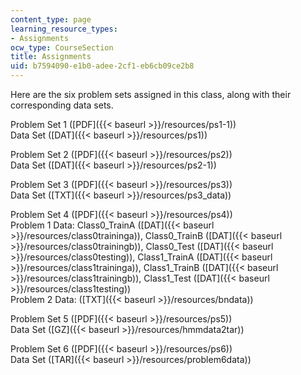 ```yaml
---
content_type: page
learning_resource_types:
- Assignments
ocw_type: CourseSection
title: Assignments
uid: b7594090-e1b0-adee-2cf1-eb6cb09ce2b8
---
```


Here are the six problem sets assigned in this class, along with their corresponding data sets.

Problem Set 1 ([PDF]({{< baseurl >}}/resources/ps1-1))  
Data Set ([DAT]({{< baseurl >}}/resources/ps1))

Problem Set 2 ([PDF]({{< baseurl >}}/resources/ps2))  
Data Set ([DAT]({{< baseurl >}}/resources/ps2-1))

Problem Set 3 ([PDF]({{< baseurl >}}/resources/ps3))  
Data Set ([TXT]({{< baseurl >}}/resources/ps3_data))

Problem Set 4 ([PDF]({{< baseurl >}}/resources/ps4))  
Problem 1 Data: Class0\_TrainA ([DAT]({{< baseurl >}}/resources/class0traininga)), Class0\_TrainB ([DAT]({{< baseurl >}}/resources/class0trainingb)), Class0\_Test ([DAT]({{< baseurl >}}/resources/class0testing)), Class1\_TrainA ([DAT]({{< baseurl >}}/resources/class1traininga)), Class1\_TrainB ([DAT]({{< baseurl >}}/resources/class1trainingb)), Class1\_Test ([DAT]({{< baseurl >}}/resources/class1testing))  
Problem 2 Data: ([TXT]({{< baseurl >}}/resources/bndata))

Problem Set 5 ([PDF]({{< baseurl >}}/resources/ps5))  
Data Set ([GZ]({{< baseurl >}}/resources/hmmdata2tar))

Problem Set 6 ([PDF]({{< baseurl >}}/resources/ps6))  
Data Set ([TAR]({{< baseurl >}}/resources/problem6data))